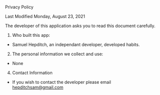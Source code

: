 Privacy Policy 

Last Modified Monday, August 23, 2021

The developer of this application asks you to read this document carefully.

1. Who built this app:

* Samuel Hepditch, an independant developer, developed habits.

2. The personal information we collect and use:

* None

4. Contact Information

* If you wish to contact the developer please email hepditchsam@gmail.com
